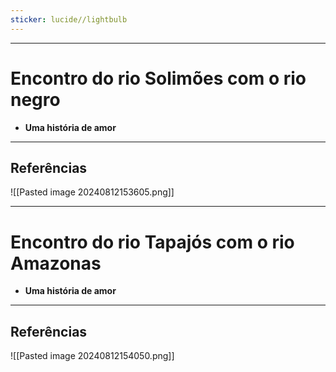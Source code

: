 ```yaml
---
sticker: lucide//lightbulb
---
```

---
# Encontro do rio Solimões com o rio negro

- **Uma história de amor**

---
## Referências

![[Pasted image 20240812153605.png]]

---
# Encontro do rio Tapajós com o rio Amazonas

- **Uma história de amor**

---
## Referências

![[Pasted image 20240812154050.png]]
